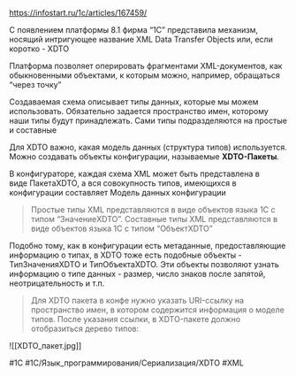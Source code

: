 https://infostart.ru/1c/articles/167459/

С появлением платформы 8.1 фирма “1С” представила механизм, носящий интригующее название XML Data Transfer Objects или, если коротко - XDTO

Платформа позволяет оперировать фрагментами XML-документов, как обыкновенными объектами, к которым можно, например, обращаться “через точку”

Создаваемая схема описывает типы данных, которые мы можем использовать. Обязательно задается пространство имен, которому наши типы будут принадлежать. Сами типы подразделяются на простые и составные

Для XDTO важно, какая модель данных (структура типов) используется. Можно создавать объекты конфигурации, называемые **XDTO-Пакеты**.

В конфигураторе, каждая схема XML может быть представлена в виде ПакетаXDTO, а вся совокупность типов, имеющихся в конфигурации составляет Модель данных конфигурации

>Простые типы XML представляются в виде объектов языка 1С с типом “ЗначениеXDTO”. Составные типы XML представляются в виде объектов языка 1С с типом “ОбъектXDTO”

Подобно тому, как в конфигурации есть метаданные, предоставляющие информацию о типах, в XDTO тоже есть подобные объекты - ТипЗначенияXDTO и ТипОбъектаXDTO. Эти объекты позволяют узнать информацию о типе данных - размер, число знаков после запятой, неотрицательность и т.п.

>Для XDTO пакета в конфе нужно указать URI-ссылку на пространство имен, в котором содержится информация о моделе типов. После указания ссылки, в XDTO-пакете должно отобразиться дерево типов:

![[XDTO_пакет.jpg]]

#1С #1С/Язык_программирования/Сериализация/XDTO #XML